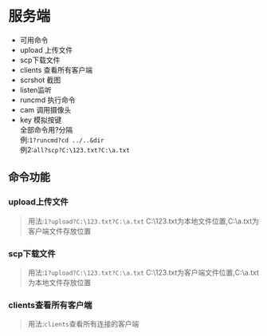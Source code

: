 # 服务端
+ 可用命令
+ upload 上传文件
+ scp下载文件
+ clients 查看所有客户端
+ scrshot 截图
+ listen监听
+ runcmd 执行命令
+ cam 调用摄像头
+ key 模拟按键  
全部命令用?分隔  
例:```1?runcmd?cd ../..&dir```  
例2:```all?scp?C:\123.txt?C:\a.txt```  

## 命令功能
### upload上传文件
>用法:```1?upload?C:\123.txt?C:\a.txt``` C:\123.txt为本地文件位置,C:\a.txt为客户端文件存放位置  
### scp下载文件
>用法:```1?upload?C:\123.txt?C:\a.txt``` C:\123.txt为客户端文件位置,C:\a.txt为本地文件存放位置
### clients查看所有客户端
>用法:```clients```查看所有连接的客户端
